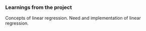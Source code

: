 ### Learnings from the project

 Concepts of linear regression. Need and implementation of linear regression.


